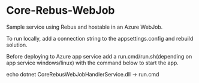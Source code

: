 # Core-Rebus-WebJob

Sample service using Rebus and hostable in an Azure WebJob.

To run locally, add a connection string to the appsettings.config and rebuild solution.

Before deploying to Azure app service add a run.cmd/run.sh(depending on app service windows/linux) with the command below to start the app.

echo dotnet CoreRebusWebJobHandlerService.dll -> run.cmd
